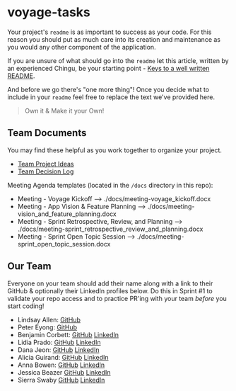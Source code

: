 # voyage-tasks

Your project's `readme` is as important to success as your code. For
this reason you should put as much care into its creation and maintenance
as you would any other component of the application.

If you are unsure of what should go into the `readme` let this article,
written by an experienced Chingu, be your starting point -
[Keys to a well written README](https://tinyurl.com/yk3wubft).

And before we go there's "one more thing"! Once you decide what to include
in your `readme` feel free to replace the text we've provided here.

> Own it & Make it your Own!

## Team Documents

You may find these helpful as you work together to organize your project.

- [Team Project Ideas](./docs/team_project_ideas.md)
- [Team Decision Log](./docs/team_decision_log.md)

Meeting Agenda templates (located in the `/docs` directory in this repo):

- Meeting - Voyage Kickoff --> ./docs/meeting-voyage_kickoff.docx
- Meeting - App Vision & Feature Planning --> ./docs/meeting-vision_and_feature_planning.docx
- Meeting - Sprint Retrospective, Review, and Planning --> ./docs/meeting-sprint_retrospective_review_and_planning.docx
- Meeting - Sprint Open Topic Session --> ./docs/meeting-sprint_open_topic_session.docx

## Our Team

Everyone on your team should add their name along with a link to their GitHub
& optionally their LinkedIn profiles below. Do this in Sprint #1 to validate
your repo access and to practice PR'ing with your team _before_ you start
coding!

- Lindsay Allen: [GitHub](https://github.com/lkallen)
- Peter Eyong: [GitHub](https://github.com/pteyong577)
- Benjamin Corbett: [GitHub](https://github.com/bcsurf2822) [LinkedIn](https://www.linkedin.com/in/benjamin-corbett-84822424a/)
- Lidia Prado: [GitHub](https://github.com/LidiaIleana) [LinkedIn](https://www.linkedin.com/in/lidiaprado/)
- Dana Jeon: [GitHub](https://github.com/danajeon) [LinkedIn](https://www.linkedin.com/in/dana-jeon-dev/)
- Alicia Guirand: [GitHub](https://github.com/aliciaguirand) [LinkedIn](https://www.linkedin.com/in/aliciaguirand)
- Anna Bowen: [GitHub](https://github.com/bowenanna) [LinkedIn](https://www.linkedin.com/in/realannabowen/)
- Jessica Beazer [GitHub](https://github.com/jessanagilepmp) [LinkedIn](https://www.linkedin.com/in/jessicabeazer/)
- Sierra Swaby [GitHub](https://github.com/starkspark) [LinkedIn](https://www.linkedin.com/in/sierra-swaby)
